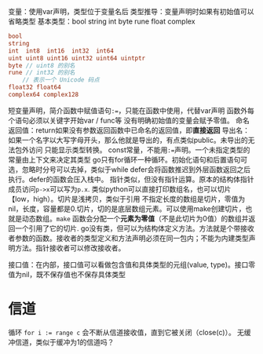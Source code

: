 变量：使用var声明，类型位于变量名后
类型推导：变量声明时如果有初始值可以省略类型
基本类型：bool string int byte rune float complex
```go
bool
string
int  int8  int16  int32  int64
uint uint8 uint16 uint32 uint64 uintptr
byte // uint8 的别名
rune // int32 的别名
    // 表示一个 Unicode 码点
float32 float64
complex64 complex128
```
短变量声明，简介函数中赋值语句`:=`，只能在函数中使用，代替var声明
函数外每个语句必须以关键字开始var / func等
没有明确初始值的变量会赋予零值。
命名返回值：return如果没有参数返回函数中已命名的返回值，即**直接返回**
导出名：如果一个名字以大写字母开头，那么他就是导出的，有点类似public。未导出的无法包外访问
只能显示类型转换。
const常量，不能用`:=`声明。一个未指定类型的常量由上下文来决定其类型
go只有for循环一种循环。初始化语句和后置语句可选，忽略时分号可以去掉，类似于while
defer会将函数推迟到外层函数返回之后执行。defer的函数会压入栈中。
指针类似，但没有指针运算。原本的结构体指针成员访问`p->x`可以写为`p.x`.
类似python可以直接打印数组名，也可以切片【low，high）。切片是浅拷贝，类似于引用
不指定长度的数组是切片，零值为nil，长度，容量都是0.切片，切的是底层数组元素。可以使用make创建切片，也就是动态数组。`make` 函数会分配一个**元素为零值**（不是此切片为0值）的数组并返回一个引用了它的切片.
go没有类，但可以为结构体定义方法。方法就是个带接收者参数的函数。接收者的类型定义和方法声明必须在同一包内；不能为内建类型声明方法。指针接收者可以修改接收者。

接口值：在内部，接口值可以看做包含值和具体类型的元组(value, type)。接口零值为nil，既不保存值也不保存具体类型

# 信道

循环 `for i := range c` 会不断从信道接收值，直到它被关闭（close(c)）。
无缓冲信道，类似于缓冲为1的信道吗？